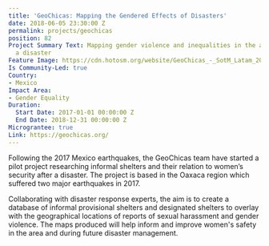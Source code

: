 ```yaml
---
title: 'GeoChicas: Mapping the Gendered Effects of Disasters'
date: 2018-06-05 23:30:00 Z
permalink: projects/geochicas
position: 82
Project Summary Text: Mapping gender violence and inequalities in the aftermath of
  a disaster
Feature Image: https://cdn.hotosm.org/website/GeoChicas_-_SotM_Latam_2016_(30742065444)-f43c1a.jpg
Is Community-Led: true
Country:
- Mexico
Impact Area:
- Gender Equality
Duration:
  Start Date: 2017-01-01 00:00:00 Z
  End Date: 2018-12-31 00:00:00 Z
Micrograntee: true
Link: https://geochicas.org/
---
```


Following the 2017 Mexico earthquakes, the GeoChicas team have started a pilot project researching informal shelters and their relation to women’s security after a disaster. The project is based in the Oaxaca region which suffered two major earthquakes in 2017.

Collaborating with disaster response experts, the aim is to create a database of informal provisional shelters and designated shelters to overlay with the geographical locations of reports of sexual harassment and gender violence. The maps produced will help inform and improve women's safety in the area and during future disaster management. 